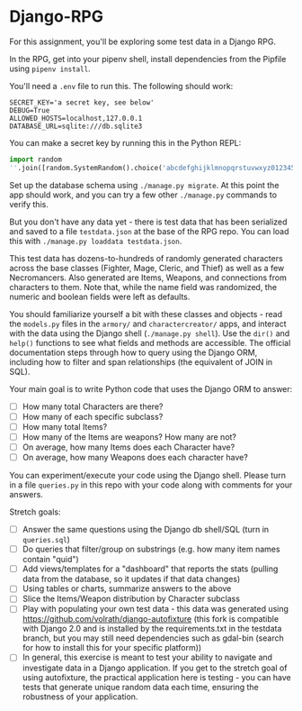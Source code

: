 # Django-RPG


For this assignment, you'll be exploring some test data in a Django RPG.

In the RPG, get into your pipenv shell, install dependencies from the Pipfile
using `pipenv install`.

You'll need a `.env` file to run this. The following should work:

```
SECRET_KEY='a secret key, see below'
DEBUG=True
ALLOWED_HOSTS=localhost,127.0.0.1
DATABASE_URL=sqlite:///db.sqlite3
```

You can make a secret key by running this in the Python REPL:

```python
import random
''.join([random.SystemRandom().choice('abcdefghijklmnopqrstuvwxyz0123456789!@#$%^&*(-_=+)') for i in range(50)]) # All one line!
```

Set up the database schema using `./manage.py migrate`. At this point the app
should work, and you can try a few other `./manage.py` commands to verify this.

But you don't have any data yet - there is test data that has been serialized
and saved to a file `testdata.json` at the base of the RPG repo. You can load
this with `./manage.py loaddata testdata.json`.

This test data has dozens-to-hundreds of randomly generated characters across
the base classes (Fighter, Mage, Cleric, and Thief) as well as a few
Necromancers. Also generated are Items, Weapons, and connections from characters
to them. Note that, while the name field was randomized, the numeric and boolean
fields were left as defaults.

You should familiarize yourself a bit with these classes and objects - read the
`models.py` files in the `armory/` and `charactercreator/` apps, and interact
with the data using the Django shell (`./manage.py shell`). Use the `dir()` and
`help()` functions to see what fields and methods are accessible. The official
documentation steps through how to query using the Django ORM, including how to
filter and span relationships (the equivalent of JOIN in SQL).

Your main goal is to write Python code that uses the Django ORM to answer:

* [ ] How many total Characters are there?
* [ ] How many of each specific subclass?
* [ ] How many total Items?
* [ ] How many of the Items are weapons? How many are not?
* [ ] On average, how many Items does each Character have?
* [ ] On average, how many Weapons does each character have?

You can experiment/execute your code using the Django shell. Please turn in a
file `queries.py` in this repo with your code along with comments for your
answers.

Stretch goals:

* [ ] Answer the same questions using the Django db shell/SQL (turn in
  `queries.sql`)
* [ ] Do queries that filter/group on substrings (e.g. how many item names
  contain "quid")
* [ ] Add views/templates for a "dashboard" that reports the stats (pulling data
  from the database, so it updates if that data changes)
* [ ] Using tables or charts, summarize answers to the above
* [ ] Slice the Items/Weapon distribution by Character subclass
* [ ] Play with populating your own test data - this data was generated using
  https://github.com/volrath/django-autofixture (this fork is compatible with
  Django 2.0 and is installed by the requirements.txt in the testdata branch,
  but you may still need dependencies such as gdal-bin (search for how to
  install this for your specific platform))
* [ ] In general, this exercise is meant to test your ability to navigate and
  investigate data in a Django application. If you get to the stretch goal of
  using autofixture, the practical application here is testing - you can have
  tests that generate unique random data each time, ensuring the robustness of
  your application.
